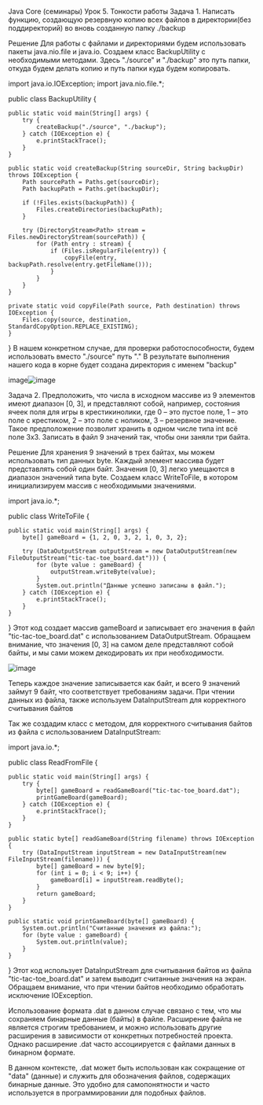 Java Core (семинары)
Урок 5. Тонкости работы
Задача 1.
Написать функцию, создающую резервную копию всех файлов в директории(без поддиректорий) во вновь созданную папку ./backup

Решение
Для работы с файлами и директориями будем использовать пакеты java.nio.file и java.io. Создаем класс BackupUtility с необходимыми методами. Здесь "./source" и "./backup" это путь папки, откуда будем делать копию и путь папки куда будем копировать.

import java.io.IOException;
import java.nio.file.*;

public class BackupUtility {

    public static void main(String[] args) {
        try {
            createBackup("./source", "./backup");
        } catch (IOException e) {
            e.printStackTrace();
        }
    }

    public static void createBackup(String sourceDir, String backupDir) throws IOException {
        Path sourcePath = Paths.get(sourceDir);
        Path backupPath = Paths.get(backupDir);

        if (!Files.exists(backupPath)) {
            Files.createDirectories(backupPath);
        }

        try (DirectoryStream<Path> stream = Files.newDirectoryStream(sourcePath)) {
            for (Path entry : stream) {
                if (Files.isRegularFile(entry)) {
                    copyFile(entry, backupPath.resolve(entry.getFileName()));
                }
            }
        }
    }

    private static void copyFile(Path source, Path destination) throws IOException {
        Files.copy(source, destination, StandardCopyOption.REPLACE_EXISTING);
    }
}
В нашем конкретном случае, для проверки работоспособности, будем использовать вместо "./source" путь "." В результате выполнения нашего кода в корне будет создана директория с именем "backup"

image![image](https://github.com/misteac/java_core_zadanie_5/assets/147642255/eaa90477-cdeb-4d08-a3bf-709a15981166)


Задача 2.
Предположить, что числа в исходном массиве из 9 элементов имеют диапазон [0, 3], и представляют собой, например, состояния ячеек поля для игры в крестикинолики, где 0 – это пустое поле, 1 – это поле с крестиком, 2 – это поле с ноликом, 3 – резервное значение. Такое предположение позволит хранить в одном числе типа int всё поле 3х3. Записать в файл 9 значений так, чтобы они заняли три байта.

Решение
Для хранения 9 значений в трех байтах, мы можем использовать тип данных byte. Каждый элемент массива будет представлять собой один байт. Значения [0, 3] легко умещаются в диапазон значений типа byte. Создаем класс WriteToFile, в котором инициализируем массив с необходимыми значениями.

import java.io.*;

public class WriteToFile {

    public static void main(String[] args) {
        byte[] gameBoard = {1, 2, 0, 3, 2, 1, 0, 3, 2};

        try (DataOutputStream outputStream = new DataOutputStream(new FileOutputStream("tic-tac-toe_board.dat"))) {
            for (byte value : gameBoard) {
                outputStream.writeByte(value);
            }
            System.out.println("Данные успешно записаны в файл.");
        } catch (IOException e) {
            e.printStackTrace();
        }
    }
}
Этот код создает массив gameBoard и записывает его значения в файл "tic-tac-toe_board.dat" с использованием DataOutputStream. Обращаем внимание, что значения [0, 3] на самом деле представляют собой байты, и мы сами можем декодировать их при необходимости.

![image](https://github.com/misteac/java_core_zadanie_5/assets/147642255/c1c099c6-0c0f-4f89-b50c-188beb214f51)


Теперь каждое значение записывается как байт, и всего 9 значений займут 9 байт, что соответствует требованиям задачи. При чтении данных из файла, также используем DataInputStream для корректного считывания байтов

Так же создадим класс с методом, для корректного считывания байтов из файла с использованием DataInputStream:

import java.io.*;

public class ReadFromFile {

    public static void main(String[] args) {
        try {
            byte[] gameBoard = readGameBoard("tic-tac-toe_board.dat");
            printGameBoard(gameBoard);
        } catch (IOException e) {
            e.printStackTrace();
        }
    }

    public static byte[] readGameBoard(String filename) throws IOException {
        try (DataInputStream inputStream = new DataInputStream(new FileInputStream(filename))) {
            byte[] gameBoard = new byte[9];
            for (int i = 0; i < 9; i++) {
                gameBoard[i] = inputStream.readByte();
            }
            return gameBoard;
        }
    }

    public static void printGameBoard(byte[] gameBoard) {
        System.out.println("Считанные значения из файла:");
        for (byte value : gameBoard) {
            System.out.println(value);
        }
    }
}
Этот код использует DataInputStream для считывания байтов из файла "tic-tac-toe_board.dat" и затем выводит считанные значения на экран. Обращаем внимание, что при чтении байтов необходимо обработать исключение IOException.

Использование формата .dat в данном случае связано с тем, что мы сохраняем бинарные данные (байты) в файле. Расширение файла не является строгим требованием, и можно использовать другие расширения в зависимости от конкретных потребностей проекта. Однако расширение .dat часто ассоциируется с файлами данных в бинарном формате.

В данном контексте, .dat может быть использован как сокращение от "data" (данные) и служить для обозначения файлов, содержащих бинарные данные. Это удобно для самопонятности и часто используется в программировании для подобных файлов.
